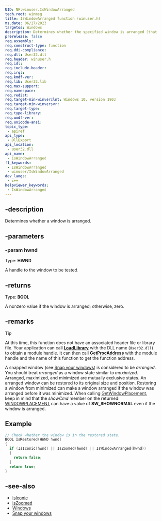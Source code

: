 ```yaml
---
UID: NF:winuser.IsWindowArranged
tech.root: winmsg
title: IsWindowArranged function (winuser.h)
ms.date: 06/27/2023
targetos: Windows
description: Determines whether the specified window is arranged (that is, whether it's snapped).
prerelease: false
req.assembly: 
req.construct-type: function
req.ddi-compliance: 
req.dll: User32.dll
req.header: winuser.h
req.idl: 
req.include-header: 
req.irql: 
req.kmdf-ver: 
req.lib: User32.lib
req.max-support: 
req.namespace: 
req.redist: 
req.target-min-winverclnt: Windows 10, version 1903
req.target-min-winversvr: 
req.target-type: 
req.type-library: 
req.umdf-ver: 
req.unicode-ansi: 
topic_type:
 - apiref
api_type:
 - DllExport
api_location:
 - user32.dll
api_name:
 - IsWindowArranged
f1_keywords:
 - IsWindowArranged
 - winuser/IsWindowArranged
dev_langs:
 - c++
helpviewer_keywords:
 - IsWindowArranged
---
```


## -description

Determines whether a window is arranged.

## -parameters

### -param hwnd

Type: <b>HWND</b>

A handle to the window to be tested.

## -returns

Type: <b>BOOL</b>

A nonzero value if the window is arranged; otherwise, zero.

## -remarks

> [!TIP]
> At this time, this function does not have an associated header file or library file. Your application can call [**LoadLibrary**](/windows/win32/api/libloaderapi/nf-libloaderapi-loadlibrarya) with the DLL name (`User32.dll`) to obtain a module handle. It can then call [**GetProcAddress**](/windows/win32/api/libloaderapi/nf-libloaderapi-getprocaddress) with the module handle and the name of this function to get the function address.

A snapped window (see [Snap your windows](https://support.microsoft.com/windows/snap-your-windows-885a9b1e-a983-a3b1-16cd-c531795e6241)) is considered to be _arranged_. You should treat _arranged_ as a window state similar to _maximized_. Arranged, maximized, and minimized are mutually exclusive states. An arranged window can be restored to its original size and position. Restoring a window from minimized can make a window arranged if the window was arranged before it was minimized. When calling [GetWindowPlacement](/windows/win32/api/winuser/nf-winuser-getwindowplacement), keep in mind that the *showCmd* member on the returned [WINDOWPLACEMENT](/windows/win32/api/winuser/ns-winuser-windowplacement) can have a value of **SW_SHOWNORMAL** even if the window is arranged.

## Example

```cpp
// Check whether the window is in the restored state.
BOOL IsRestored(HWND hwnd)
{
  if (IsIconic(hwnd) || IsZoomed(hwnd) || IsWindowArranged(hwnd))
  {
    return false;
  }
  return true;
}
```

## -see-also

- [IsIconic](/windows/win32/api/winuser/nf-winuser-isiconic)
- [IsZoomed](/windows/win32/api/winuser/nf-winuser-iszoomed)
- [Windows](/windows/win32/winmsg/windows)
- [Snap your windows](https://support.microsoft.com/windows/snap-your-windows-885a9b1e-a983-a3b1-16cd-c531795e6241)
